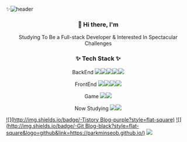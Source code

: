 ✨![header](https://capsule-render.vercel.app/api?type=slice&color=ccf2f4&height=200&section=header&text=HeejinChoi&fontColor=000000&fontSize=90)

<h3 align="center">👋 Hi there, I'm</h3>

<p align="center">Studying To Be a Full-stack Developer & Interested In Spectacular Challenges</p>



<h3 align="center">✨ Tech Stack ✨</h3>

<p align="center">BackEnd <a><img src="https://img.shields.io/badge/Java-007396?style=flat-square&logo=Java&logoColor=white"/></a><a><img src="https://img.shields.io/badge/Python-3776AB?style=flat-square&logo=Python&logoColor=white"/></a><a><img src="https://img.shields.io/badge/MySQL-4479A1?style=flat-square&logo=MySQL&logoColor=white"/></a><a><img src="https://img.shields.io/badge/MariaDB-003545?style=flat-square&logo=MariaDB&logoColor=white"/></a><a><img src="https://img.shields.io/badge/SpringBoot-6DB33F?style=flat-square&logo=Spring&logoColor=white"/></a></p>
<p align="center">FrontEnd <a><img src="https://img.shields.io/badge/HTML5-E34F26?style=flat-square&logo=HTML5&logoColor=white"/></a><a><img src="https://img.shields.io/badge/CSS3-1572B6?style=flat-square&logo=CSS3&logoColor=white"/></a><a><img src="https://img.shields.io/badge/JavaScript-F7DF1E?style=flat-square&logo=JavaScript&logoColor=black"/></a><a><img src="https://img.shields.io/badge/Bootstrap-7952B3?style=flat-square&logo=Bootstrap&logoColor=white"/> </a></p>

<p align="center">Game <a><img src="https://img.shields.io/badge/C Sharp-239120?style=flat-square&logo=C Sharp&logoColor=white"/></a><a><img src="https://img.shields.io/badge/Unity-000000?style=flat-square&logo=Unity&logoColor=white"/></a></p>

<p align="center">Now Studying <a><img src="https://img.shields.io/badge/Kotlin-0095D5?style=flat-square&logo=Kotlin&logoColor=white"/></a><a><img src="https://img.shields.io/badge/Android-3DDC84?style=flat-square&logo=Android&logoColor=black"/></a></p>



[![](http://img.shields.io/badge/-Tistory Blog-purple?style=flat-square)](https://eungeun506.tistory.com/) [![](http://img.shields.io/badge/-Git Blog-black?style=flat-square&logo=github&link=https://parkminseob.github.io/)](https://hee-jin506.github.io/) [![](https://img.shields.io/badge/Gmail-EA4335?style=flat-square&logo=Gmail&logoColor=white)](https://mail.google.com/mail/u/0/?fs=1&tf=cm&source=mailto&to=gmlwls35220@gmail.com)